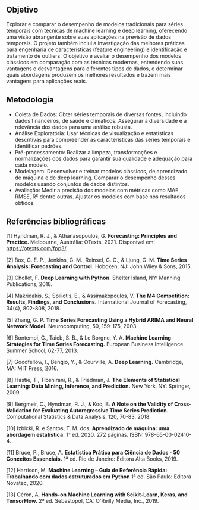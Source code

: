 ## Objetivo
Explorar e comparar o desempenho de modelos tradicionais para séries temporais com técnicas de machine learning e deep learning, 
oferecendo uma visão abrangente sobre suas aplicações na previsão de dados temporais. 
O projeto também inclui a investigação das melhores práticas para engenharia de características (feature engineering) 
e identificação e tratamento de outliers. 
O objetivo é avaliar o desempenho dos modelos clássicos em comparação com as técnicas modernas, 
entendendo suas vantagens e desvantagens para diferentes tipos de dados, e determinar quais abordagens 
produzem os melhores resultados e trazem mais vantagens para aplicações reais.

## Metodologia
- Coleta de Dados: Obter séries temporais de diversas fontes, incluindo dados financeiros, de saúde e climáticos. 
Assegurar a diversidade e a relevância dos dados para uma análise robusta. 
- Análise Exploratória: Usar técnicas de visualização e estatísticas descritivas para compreender as características das séries temporais e identificar padrões.
- Pré-processamento: Realizar a limpeza, transformações e normalizações dos dados para garantir sua qualidade e adequação para cada modelo.
- Modelagem: Desenvolver e treinar modelos clássicos, de aprendizado de máquina e de deep learning. Comparar o desempenho desses modelos usando conjuntos de dados distintos.
- Avaliação: Medir a precisão dos modelos com métricas como MAE, RMSE, R² dentre outras. Ajustar os modelos com base nos resultados obtidos.
  
## Referências bibliográficas
[1] Hyndman, R. J., & Athanasopoulos, G.
**Forecasting: Principles and Practice.**
Melbourne, Austrália: OTexts, 2021.
Disponível em: https://otexts.com/fpp3/

[2] Box, G. E. P., Jenkins, G. M., Reinsel, G. C., & Ljung, G. M.
**Time Series Analysis: Forecasting and Control.**
Hoboken, NJ: John Wiley & Sons, 2015.

[3] Chollet, F.
**Deep Learning with Python.**
Shelter Island, NY: Manning Publications, 2018.

[4] Makridakis, S., Spiliotis, E., & Assimakopoulos, V.
**The M4 Competition: Results, Findings, and Conclusions.**
International Journal of Forecasting, 34(4), 802-808, 2018.

[5] Zhang, G. P.
**Time Series Forecasting Using a Hybrid ARIMA and Neural Network Model.**
Neurocomputing, 50, 159-175, 2003.

[6] Bontempi, G., Taieb, S. B., & Le Borgne, Y. A.
**Machine Learning Strategies for Time Series Forecasting.**
European Business Intelligence Summer School, 62-77, 2013.

[7] Goodfellow, I., Bengio, Y., & Courville, A.
**Deep Learning.**
Cambridge, MA: MIT Press, 2016.

[8] Hastie, T., Tibshirani, R., & Friedman, J.
**The Elements of Statistical Learning: Data Mining, Inference, and Prediction.**
New York, NY: Springer, 2009.

[9] Bergmeir, C., Hyndman, R. J., & Koo, B.
**A Note on the Validity of Cross-Validation for Evaluating Autoregressive Time Series Prediction.**
Computational Statistics & Data Analysis, 120, 70-83, 2018.

 [10] Izbicki, R. e Santos, T. M. dos. 
 **Aprendizado de máquina: uma abordagem estatística.** 
 1ᵃ ed. 2020. 272 páginas. ISBN: 978-65-00-02410-4.

 [11] Bruce, P., Bruce, A. 
 **Estatística Prática para Ciência de Dados - 50 Conceitos Essenciais.**
 1ª ed. Rio de Janeiro: Editora Alta Books, 2019.

 [12] Harrison, M.
 **Machine Learning – Guia de Referência Rápida: Trabalhando com dados estruturados em Python**
 1ª ed. São Paulo: Editora Novatec, 2020.

 [13] Géron, A. 
 **Hands-on Machine Learning with Scikit-Learn, Keras, and TensorFlow.**
 2ª ed. Sebastopol, CA: O'Reilly Media, Inc., 2019.
